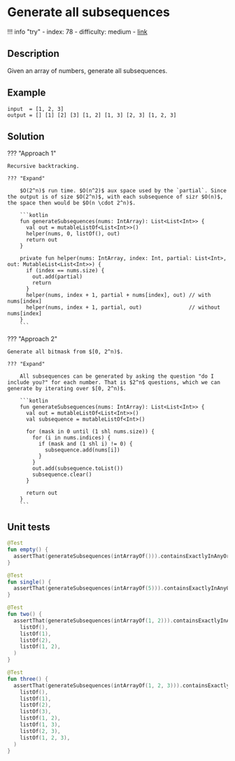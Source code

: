 # Generate all subsequences

!!! info "try"
    - index: 78
    - difficulty: medium
    - [link](https://leetcode.com/problems/subsets/description/)

## Description

Given an array of numbers, generate all subsequences.

## Example

```
input  = [1, 2, 3]
output = [] [1] [2] [3] [1, 2] [1, 3] [2, 3] [1, 2, 3] 
```

## Solution

??? "Approach 1"

    Recursive backtracking.

    ??? "Expand"

        $O(2^n)$ run time. $O(n^2)$ aux space used by the `partial`. Since the output is of size $O(2^n)$, with each subsequence of sizr $O(n)$, the space then would be $O(n \cdot 2^n)$. 

        ```kotlin
        fun generateSubsequences(nums: IntArray): List<List<Int>> {
          val out = mutableListOf<List<Int>>()
          helper(nums, 0, listOf(), out)
          return out
        }

        private fun helper(nums: IntArray, index: Int, partial: List<Int>, out: MutableList<List<Int>>) {
          if (index == nums.size) {
            out.add(partial)
            return
          }
          helper(nums, index + 1, partial + nums[index], out) // with nums[index]
          helper(nums, index + 1, partial, out)               // without nums[index]
        }
        ```

??? "Approach 2"

    Generate all bitmask from $[0, 2^n)$.

    ??? "Expand"

        All subsequences can be generated by asking the question "do I include you?" for each number. That is $2^n$ questions, which we can generate by iterating over $[0, 2^n)$.

        ```kotlin
        fun generateSubsequences(nums: IntArray): List<List<Int>> {
          val out = mutableListOf<List<Int>>()
          val subsequence = mutableListOf<Int>()

          for (mask in 0 until (1 shl nums.size)) {
            for (i in nums.indices) {
              if (mask and (1 shl i) != 0) {
                subsequence.add(nums[i])
              }
            }
            out.add(subsequence.toList())
            subsequence.clear()
          }

          return out
        }
        ```

## Unit tests

```kotlin
@Test
fun empty() {
  assertThat(generateSubsequences(intArrayOf())).containsExactlyInAnyOrder(listOf())
}

@Test
fun single() {
  assertThat(generateSubsequences(intArrayOf(5))).containsExactlyInAnyOrder(listOf(), listOf(5))
}

@Test
fun two() {
  assertThat(generateSubsequences(intArrayOf(1, 2))).containsExactlyInAnyOrder(
    listOf(),
    listOf(1),
    listOf(2),
    listOf(1, 2),
  )
}

@Test
fun three() {
  assertThat(generateSubsequences(intArrayOf(1, 2, 3))).containsExactlyInAnyOrder(
    listOf(),
    listOf(1),
    listOf(2),
    listOf(3),
    listOf(1, 2),
    listOf(1, 3),
    listOf(2, 3),
    listOf(1, 2, 3),
  )
}
```



